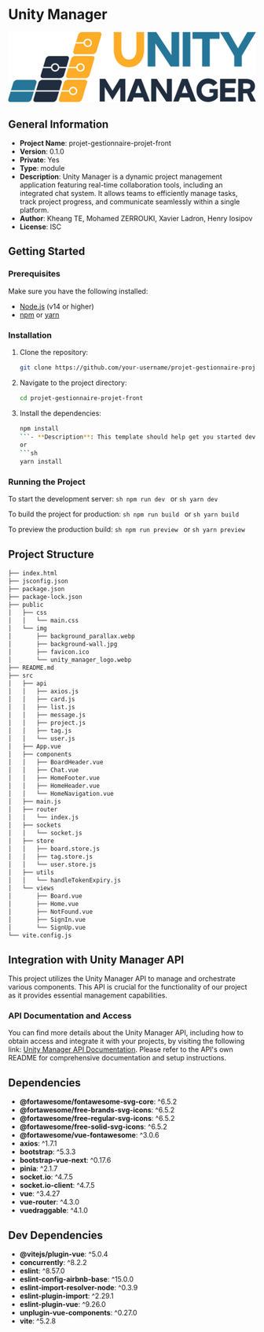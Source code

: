 # Unity Manager
![Project Logo](/public/img/unity_manager_logo.webp)
## General Information
- **Project Name**: projet-gestionnaire-projet-front
- **Version**: 0.1.0
- **Private**: Yes
- **Type**: module
- **Description**: Unity Manager is a dynamic project management application featuring real-time collaboration tools, including an integrated chat system. It allows teams to efficiently manage tasks, track project progress, and communicate seamlessly within a single platform.
- **Author**: Kheang TE, Mohamed ZERROUKI, Xavier Ladron, Henry Iosipov
- **License**: ISC

## Getting Started

### Prerequisites
Make sure you have the following installed:
- [Node.js](https://nodejs.org/) (v14 or higher)
- [npm](https://www.npmjs.com/) or [yarn](https://yarnpkg.com/)

### Installation
1. Clone the repository:
    ```sh
    git clone https://github.com/your-username/projet-gestionnaire-projet-front.git
    ```
2. Navigate to the project directory:
    ```sh
    cd projet-gestionnaire-projet-front
    ```
3. Install the dependencies:
    ```sh
    npm install
    ```- **Description**: This template should help get you started developing with Vue 3 in Vite.
    or
    ```sh
    yarn install
    ```

### Running the Project
To start the development server:
    ```sh
    npm run dev
    ```
    or
    ```sh
    yarn dev
    ```

To build the project for production:
    ```sh
    npm run build
    ```
    or
    ```sh
    yarn build
    ```

To preview the production build:
    ```sh
    npm run preview
    ```
    or
    ```sh
    yarn preview
    ```

## Project Structure
```
├── index.html
├── jsconfig.json
├── package.json
├── package-lock.json
├── public
│   ├── css
│   │   └── main.css
│   └── img
│       ├── background_parallax.webp
│       ├── background-wall.jpg
│       ├── favicon.ico
│       └── unity_manager_logo.webp
├── README.md
├── src
│   ├── api
│   │   ├── axios.js
│   │   ├── card.js
│   │   ├── list.js
│   │   ├── message.js
│   │   ├── project.js
│   │   ├── tag.js
│   │   └── user.js
│   ├── App.vue
│   ├── components
│   │   ├── BoardHeader.vue
│   │   ├── Chat.vue
│   │   ├── HomeFooter.vue
│   │   ├── HomeHeader.vue
│   │   └── HomeNavigation.vue
│   ├── main.js
│   ├── router
│   │   └── index.js
│   ├── sockets
│   │   └── socket.js
│   ├── store
│   │   ├── board.store.js
│   │   ├── tag.store.js
│   │   └── user.store.js
│   ├── utils
│   │   └── handleTokenExpiry.js
│   └── views
│       ├── Board.vue
│       ├── Home.vue
│       ├── NotFound.vue
│       ├── SignIn.vue
│       └── SignUp.vue
└── vite.config.js
```

## Integration with Unity Manager API

This project utilizes the Unity Manager API to manage and orchestrate various components. This API is crucial for the functionality of our project as it provides essential management capabilities.

### API Documentation and Access
You can find more details about the Unity Manager API, including how to obtain access and integrate it with your projects, by visiting the following link: [Unity Manager API Documentation](https://github.com/O-clock-Muffin/projet-gestionnaire-projet-back). Please refer to the API's own README for comprehensive documentation and setup instructions.

## Dependencies
- **@fortawesome/fontawesome-svg-core**: ^6.5.2
- **@fortawesome/free-brands-svg-icons**: ^6.5.2
- **@fortawesome/free-regular-svg-icons**: ^6.5.2
- **@fortawesome/free-solid-svg-icons**: ^6.5.2
- **@fortawesome/vue-fontawesome**: ^3.0.6
- **axios**: ^1.7.1
- **bootstrap**: ^5.3.3
- **bootstrap-vue-next**: ^0.17.6
- **pinia**: ^2.1.7
- **socket.io**: ^4.7.5
- **socket.io-client**: ^4.7.5
- **vue**: ^3.4.27
- **vue-router**: ^4.3.0
- **vuedraggable**: ^4.1.0

## Dev Dependencies
- **@vitejs/plugin-vue**: ^5.0.4
- **concurrently**: ^8.2.2
- **eslint**: ^8.57.0
- **eslint-config-airbnb-base**: ^15.0.0
- **eslint-import-resolver-node**: ^0.3.9
- **eslint-plugin-import**: ^2.29.1
- **eslint-plugin-vue**: ^9.26.0
- **unplugin-vue-components**: ^0.27.0
- **vite**: ^5.2.8